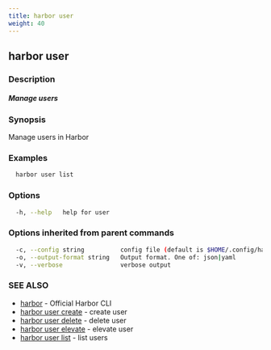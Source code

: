 ```yaml
---
title: harbor user
weight: 40
---
```

## harbor user

### Description

##### Manage users

### Synopsis

Manage users in Harbor

### Examples

```sh
  harbor user list
```

### Options

```sh
  -h, --help   help for user
```

### Options inherited from parent commands

```sh
  -c, --config string          config file (default is $HOME/.config/harbor-cli/config.yaml)
  -o, --output-format string   Output format. One of: json|yaml
  -v, --verbose                verbose output
```

### SEE ALSO

* [harbor](harbor.md)	 - Official Harbor CLI
* [harbor user create](harbor-user-create.md)	 - create user
* [harbor user delete](harbor-user-delete.md)	 - delete user
* [harbor user elevate](harbor-user-elevate.md)	 - elevate user
* [harbor user list](harbor-user-list.md)	 - list users

